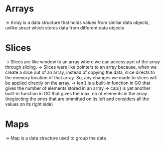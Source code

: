 # Arrays
->  Array is a data structure that holds values from similar data objects, unlike struct which stores data from different data objects




# Slices
->  Slices are like window to an array where we can access part of the array through slicing.
->  Slices were like pointers to an array because, when we create a slice out of an array, instead of copying the data, slice directs to the memory location of that array. So, any changes we made to slices will be applied directly on the array.
-> len() is a built-in function in GO that gives the number of elements stored in an array
-> cap() is yet another built-in function in GO that gives the max. no of elements in the array (neglecting the ones that are ommitted on its left and considers all the values on its right side)


# Maps
-> Map is a data structure used to group the data